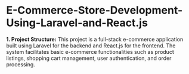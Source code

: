 # E-Commerce-Store-Development-Using-Laravel-and-React.js
**1. Project Structure:**
This project is a full-stack e-commerce application built using Laravel for the backend and React.js for the frontend. The system facilitates basic e-commerce functionalities such as product listings, shopping cart management, user authentication, and order processing.
